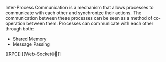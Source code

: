 Inter-Process Communication is a mechanism that allows processes to communicate with each other and synchronize their actions.
The communication between these processes can be seen as a method of co-operation between them.
Processes can communicate with each other through both:
- Shared Memory
- Message Passing


[[RPC]]
[[Web-Socket🌐🔌]]
